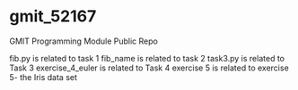 # gmit_52167
GMIT Programming Module Public Repo

fib.py is related to task 1
fib_name is related to task 2
task3.py is related to Task 3
exercise_4_euler is related to Task 4 
exercise 5 is related to exercise 5- the Iris data set
